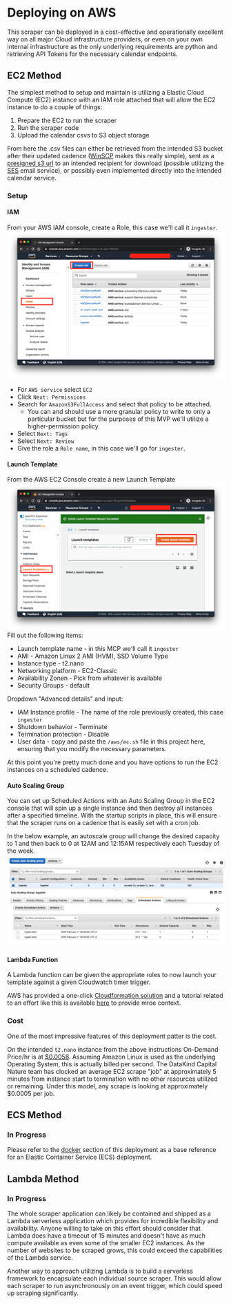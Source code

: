 # Deploying on AWS
This scraper can be deployed in a cost-effective and operationally excellent way on all major Cloud infrastructure providers, or even on your own internal infrastructure as the only underlying requirements are python and retrieving API Tokens for the necessary calendar endpoints.

## EC2 Method
The simplest method to setup and maintain is utilizing a Elastic Cloud Compute (EC2) instance with an IAM role attached that will allow the EC2 instance to do a couple of things:
1. Prepare the EC2 to run the scraper
2. Run the scraper code
3. Upload the calendar csvs to S3 object storage

From here the .csv files can either be retrieved from the intended S3 bucket after their updated cadence ([WinSCP](https://winscp.net/eng/docs/guide_amazon_s3) makes this really simple), sent as a [presigned s3 url](https://docs.aws.amazon.com/cli/latest/reference/s3/presign.html) to an intended recipient for download (possible utilizing the [SES](https://aws.amazon.com/ses/) email service), or possibly even implemented directly into the intended calendar service.

### Setup
#### IAM
From your AWS IAM console, create a Role, this case we'll call it `ingester`.
![role_create](/aws/img/create_role.png)
- For `AWS service` select `EC2`
- Click `Next: Permissions`
- Search for `AmazonS3FullAccess` and select that policy to be attached.
    - You can and should use a more granular policy to write to only a particular bucket but for the purposes of this MVP we'll utilize a higher-permission policy.
- Select `Next: Tags`
- Select `Next: Review`
- Give the role a `Role name`, in this case we'll go for `ingester`.

#### Launch Template
From the AWS EC2 Console create a new Launch Template
![launch_template](/aws/img/launch_templates.png)
Fill out the following items:
- Launch template name - in this MCP we'll call it `ingester`
- AMI - Amazon Linux 2 AMI (HVM), SSD Volume Type
- Instance type - t2.nano
- Networking platform - EC2-Classic
- Availability Zonen - Pick from whatever is available
- Security Groups - default

Dropdown "Advanced details" and input:
- IAM Instance profile - The name of the role previously created, this case `ingester`
- Shutdown behavior - Terminate
- Termination protection - Disable
- User data - copy and paste the `/aws/ec.sh` file in this project here, ensuring that you modify the necessary parameters.

At this point you're pretty much done and you have options to run the EC2 instances on a scheduled cadence.

#### Auto Scaling Group
You can set up Scheduled Actions with an Auto Scaling Group in the EC2 console that will spin up a single instance and then destroy all instances after a specified timeline. With the startup scripts in place, this will ensure that the scraper runs on a cadence that is easily set with a cron job. 

In the below example, an autoscale group will change the desired capacity to 1 and then back to 0 at 12AM and 12:15AM respectively each Tuesday of the week.
![asg_schedule](/aws/img/asg.png)

#### Lambda Function
A Lambda function can be given the appropriate roles to now launch your template against a given Cloudwatch timer trigger. 

AWS has provided a one-click [Cloudformation solution](https://aws.amazon.com/answers/infrastructure-management/ec2-scheduler/) and a tutorial related to an effort like this is available [here](https://medium.com/@kagemusha_/scraping-on-a-schedule-with-aws-lambda-and-cloudwatch-caf65bc38848) to provide mroe context.

### Cost
One of the most impressive features of this deployment patter is the cost.

On the intended `t2.nano` instance from the above instructions On-Demand Price/hr is at [$0.0058](https://aws.amazon.com/ec2/instance-types/t2/). Assuming Amazon Linux is used as the underlying Operating System, this is actually billed per second. The DataKind Capital Nature team has clocked an average EC2 scrape "job" at approximately 5 minutes from instance start to termination with no other resources utilized or remaining. Under this model, any scrape is looking at approximately $0.0005 per job.

## ECS Method
### In Progress
Please refer to the [docker](/docker/) section of this deployment as a base reference for an Elastic Container Service (ECS) deployment.

## Lambda Method
### In Progress
The whole scraper application can likely be contained and shipped as a Lambda serverless application which provides for incredible flexibility and availability. Anyone willing to take on this effort should consider that Lambda does have a timeout of 15 minutes and doesn't have as much compute available as even some of the smaller EC2 instances. As the number of websites to be scraped grows, this could exceed the capabilities of the Lambda service.

Another way to approach utilizing Lambda is to build a serverless framework to encapsulate each individual source scraper. This would allow each scraper to run asynchronously on an event trigger, which could speed up scraping significantly.